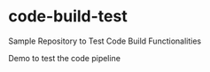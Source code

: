 # code-build-test
Sample Repository to Test Code Build Functionalities

Demo to test the code pipeline